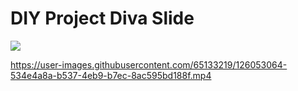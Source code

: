 # DIY Project Diva Slide
![](./images/NS_Diva_Slide.jpg)

https://user-images.githubusercontent.com/65133219/126053064-534e4a8a-b537-4eb9-b7ec-8ac595bd188f.mp4

